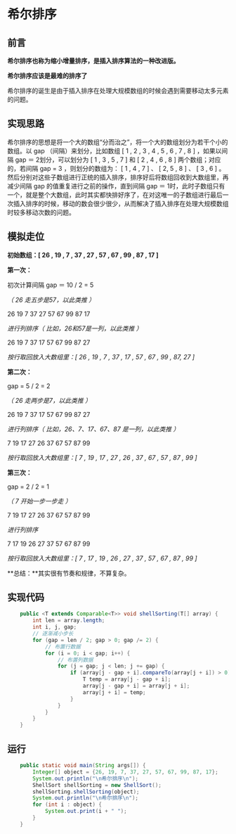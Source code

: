 希尔排序
==

## 前言

**希尔排序也称为缩小增量排序，是插入排序算法的一种改进版。**

**希尔排序应该是最难的排序了**

希尔排序的诞生是由于插入排序在处理大规模数组的时候会遇到需要移动太多元素的问题。



## 实现思路

希尔排序的思想是将一个大的数组“分而治之”，将一个大的数组划分为若干个小的数组。以 gap （间隔）来划分，比如数组 [ 1 , 2 , 3 , 4 , 5 , 6 , 7 , 8 ] ，如果以间隔 gap ＝ 2划分，可以划分为 [ 1 , 3 , 5 , 7 ] 和 [ 2 , 4 , 6 , 8 ] 两个数组；对应的，若间隔 gap = 3 ，则划分的数组为： [ 1 , 4 , 7 ] 、 [ 2, 5 , 8 ] 、 [ 3 , 6 ] 。然后分别对这些子数组进行正统的插入排序，排序好后将数组回收到大数组里，再减少间隔 gap 的值重复进行之前的操作，直到间隔 gap ＝ 1时，此时子数组只有一个，就是整个大数组，此时其实都快排好序了，在对这唯一的子数组进行最后一次插入排序的时候，移动的数会很少很少，从而解决了插入排序在处理大规模数组时较多移动次数的问题。



## 模拟走位

**初始数组：[ 26 , 19 , 7 , 37 , 27 , 57 , 67 , 99 , 87 , 17 ]**

**第一次：**

初次计算间隔 gap ＝ 10 / 2 = 5

*（ 26 走五步是57，以此类推 ）*

26  19   7   37  27 
57  67  99  87  17

*进行列排序（ 比如，26和57是一列，以此类推 ）*

26  19   7   37  17
57  67  99  87  27

*按行取回放入大数组里：[ 26 , 19 , 7 , 37 , 17 , 57 , 67 , 99 , 87, 27 ]*

**第二次：**

gap = 5 / 2 = 2

*（ 26 走两步是7，以此类推 ）*

26  19
 7   37
17  57
67  99
87  27

*进行列排序（ 比如，26、7、17、67、87 是一列，以此类推 ）*

 7    19
17  27
26  37
67  57
87  99

*按行取回放入大数组里：[ 7 , 19 , 17 , 27 , 26 , 37 , 67 , 57 , 87 , 99 ]*

**第三次：**

gap = 2 / 2 = 1

*（ 7 开始一步一步走 ）*

 7
19
17
27
26
37
67
57
87
99

*进行列排序*

 7
17
19
26
27
37
57
67
87
99

*按行取回放入大数组里：[ 7 , 17 , 19 , 26 , 27 , 37 , 57 , 67 , 87 , 99 ]*



**总结：**其实很有节奏和规律，不算复杂。



## 实现代码

```Java
    public <T extends Comparable<T>> void shellSorting(T[] array) {
        int len = array.length;
        int i, j, gap;
        // 逐渐减小步长
        for (gap = len / 2; gap > 0; gap /= 2) {
            // 布置行数据
            for (i = 0; i < gap; i++) {
                // 布置列数据
                for (j = gap; j < len; j += gap) {
                    if (array[j - gap + i].compareTo(array[j + i]) > 0) {
                        T temp = array[j - gap + i];
                        array[j - gap + i] = array[j + i];
                        array[j + i] = temp;
                    }
                }
            }
        }
    }
```




## 运行

```Java
    public static void main(String args[]) {
        Integer[] object = {26, 19, 7, 37, 27, 57, 67, 99, 87, 17};
        System.out.println("\n希尔排序\n");
        ShellSort shellSorting = new ShellSort();
        shellSorting.shellSorting(object);
        System.out.println("\n希尔排序\n");
        for (int i : object) {
            System.out.print(i + " ");
        }
    }
```


